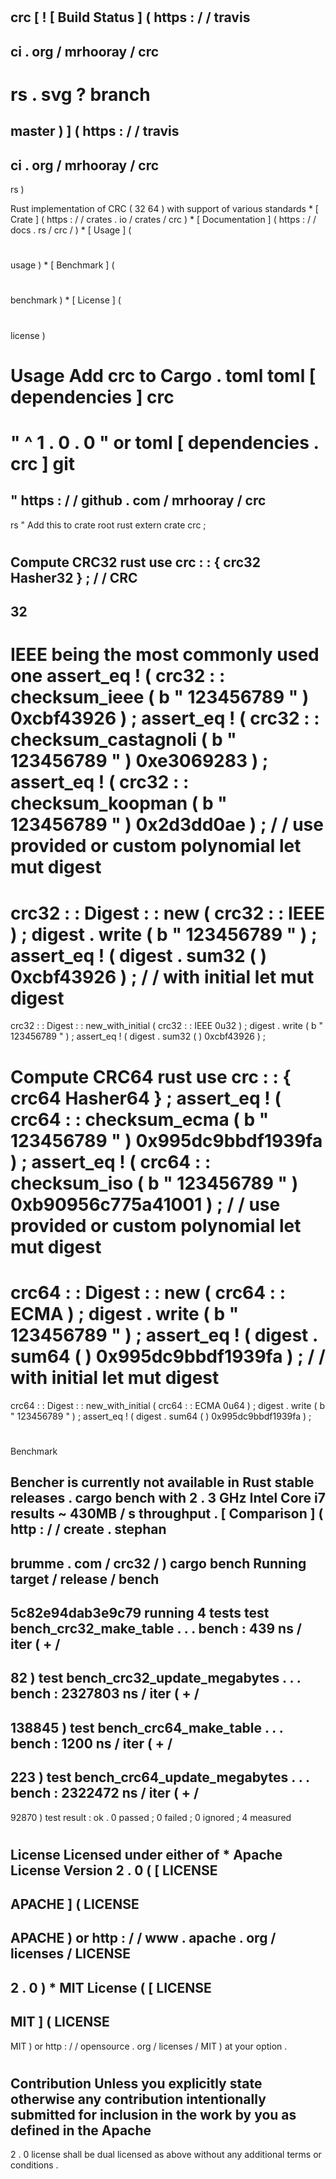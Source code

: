 #
crc
[
!
[
Build
Status
]
(
https
:
/
/
travis
-
ci
.
org
/
mrhooray
/
crc
-
rs
.
svg
?
branch
=
master
)
]
(
https
:
/
/
travis
-
ci
.
org
/
mrhooray
/
crc
-
rs
)
>
Rust
implementation
of
CRC
(
32
64
)
with
support
of
various
standards
*
[
Crate
]
(
https
:
/
/
crates
.
io
/
crates
/
crc
)
*
[
Documentation
]
(
https
:
/
/
docs
.
rs
/
crc
/
)
*
[
Usage
]
(
#
usage
)
*
[
Benchmark
]
(
#
benchmark
)
*
[
License
]
(
#
license
)
#
#
Usage
Add
crc
to
Cargo
.
toml
toml
[
dependencies
]
crc
=
"
^
1
.
0
.
0
"
or
toml
[
dependencies
.
crc
]
git
=
"
https
:
/
/
github
.
com
/
mrhooray
/
crc
-
rs
"
Add
this
to
crate
root
rust
extern
crate
crc
;
#
#
#
Compute
CRC32
rust
use
crc
:
:
{
crc32
Hasher32
}
;
/
/
CRC
-
32
-
IEEE
being
the
most
commonly
used
one
assert_eq
!
(
crc32
:
:
checksum_ieee
(
b
"
123456789
"
)
0xcbf43926
)
;
assert_eq
!
(
crc32
:
:
checksum_castagnoli
(
b
"
123456789
"
)
0xe3069283
)
;
assert_eq
!
(
crc32
:
:
checksum_koopman
(
b
"
123456789
"
)
0x2d3dd0ae
)
;
/
/
use
provided
or
custom
polynomial
let
mut
digest
=
crc32
:
:
Digest
:
:
new
(
crc32
:
:
IEEE
)
;
digest
.
write
(
b
"
123456789
"
)
;
assert_eq
!
(
digest
.
sum32
(
)
0xcbf43926
)
;
/
/
with
initial
let
mut
digest
=
crc32
:
:
Digest
:
:
new_with_initial
(
crc32
:
:
IEEE
0u32
)
;
digest
.
write
(
b
"
123456789
"
)
;
assert_eq
!
(
digest
.
sum32
(
)
0xcbf43926
)
;
#
#
#
Compute
CRC64
rust
use
crc
:
:
{
crc64
Hasher64
}
;
assert_eq
!
(
crc64
:
:
checksum_ecma
(
b
"
123456789
"
)
0x995dc9bbdf1939fa
)
;
assert_eq
!
(
crc64
:
:
checksum_iso
(
b
"
123456789
"
)
0xb90956c775a41001
)
;
/
/
use
provided
or
custom
polynomial
let
mut
digest
=
crc64
:
:
Digest
:
:
new
(
crc64
:
:
ECMA
)
;
digest
.
write
(
b
"
123456789
"
)
;
assert_eq
!
(
digest
.
sum64
(
)
0x995dc9bbdf1939fa
)
;
/
/
with
initial
let
mut
digest
=
crc64
:
:
Digest
:
:
new_with_initial
(
crc64
:
:
ECMA
0u64
)
;
digest
.
write
(
b
"
123456789
"
)
;
assert_eq
!
(
digest
.
sum64
(
)
0x995dc9bbdf1939fa
)
;
#
#
Benchmark
>
Bencher
is
currently
not
available
in
Rust
stable
releases
.
cargo
bench
with
2
.
3
GHz
Intel
Core
i7
results
~
430MB
/
s
throughput
.
[
Comparison
]
(
http
:
/
/
create
.
stephan
-
brumme
.
com
/
crc32
/
)
cargo
bench
Running
target
/
release
/
bench
-
5c82e94dab3e9c79
running
4
tests
test
bench_crc32_make_table
.
.
.
bench
:
439
ns
/
iter
(
+
/
-
82
)
test
bench_crc32_update_megabytes
.
.
.
bench
:
2327803
ns
/
iter
(
+
/
-
138845
)
test
bench_crc64_make_table
.
.
.
bench
:
1200
ns
/
iter
(
+
/
-
223
)
test
bench_crc64_update_megabytes
.
.
.
bench
:
2322472
ns
/
iter
(
+
/
-
92870
)
test
result
:
ok
.
0
passed
;
0
failed
;
0
ignored
;
4
measured
#
#
License
Licensed
under
either
of
*
Apache
License
Version
2
.
0
(
[
LICENSE
-
APACHE
]
(
LICENSE
-
APACHE
)
or
http
:
/
/
www
.
apache
.
org
/
licenses
/
LICENSE
-
2
.
0
)
*
MIT
License
(
[
LICENSE
-
MIT
]
(
LICENSE
-
MIT
)
or
http
:
/
/
opensource
.
org
/
licenses
/
MIT
)
at
your
option
.
#
#
#
Contribution
Unless
you
explicitly
state
otherwise
any
contribution
intentionally
submitted
for
inclusion
in
the
work
by
you
as
defined
in
the
Apache
-
2
.
0
license
shall
be
dual
licensed
as
above
without
any
additional
terms
or
conditions
.
